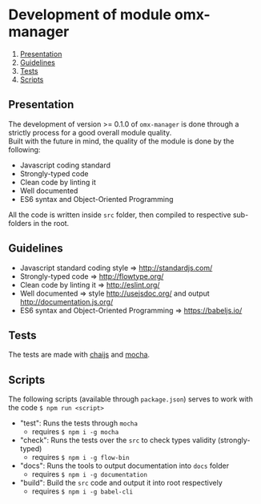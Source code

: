 # Development of module omx-manager
  1. [Presentation](#presentation)
  2. [Guidelines](#guidelines)
  3. [Tests](#tests)
  4. [Scripts](#scripts)

<a name="presentation"></a>
## Presentation
The development of version >= 0.1.0 of `omx-manager` is done through a strictly
process for a good overall module quality. <br />
Built with the future in mind, the quality of the module is done by the following:

  * Javascript coding standard
  * Strongly-typed code
  * Clean code by linting it
  * Well documented
  * ES6 syntax and Object-Oriented Programming

All the code is written inside `src` folder, then compiled to respective sub-folders
in the root.

<a name="guidelines"></a>
## Guidelines
  * Javascript standard coding style => http://standardjs.com/
  * Strongly-typed code => http://flowtype.org/
  * Clean code by linting it => http://eslint.org/
  * Well documented => style http://usejsdoc.org/ and output http://documentation.js.org/
  * ES6 syntax and Object-Oriented Programming => https://babeljs.io/

<a name="tests"></a>
## Tests
The tests are made with [chaijs](http://chaijs.com/) and [mocha](http://mochajs.org/).

<a name="scripts"></a>
## Scripts
The following scripts (available through `package.json`) serves to work with the code `$ npm run <script>`

  * "test": Runs the tests through `mocha`
    * requires `$ npm i -g mocha`
  * "check": Runs the tests over the `src` to check types validity (strongly-typed)
    * requires `$ npm i -g flow-bin`
  * "docs": Runs the tools to output documentation into `docs` folder
    * requires `$ npm i -g documentation`
  * "build": Build the `src` code and output it into root respectively
    * requires `$ npm i -g babel-cli`
